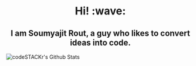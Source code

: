 <h1 align='center'> Hi! :wave:</h1>

<h2 align='center'>I am Soumyajit Rout, a guy who likes to convert ideas into code.</h2>

<img align="left" alt="codeSTACKr's Github Stats" src="https://github-readme-stats.vercel.app/api?username=soum-sr&show_icons=true&hide_border=true" />


